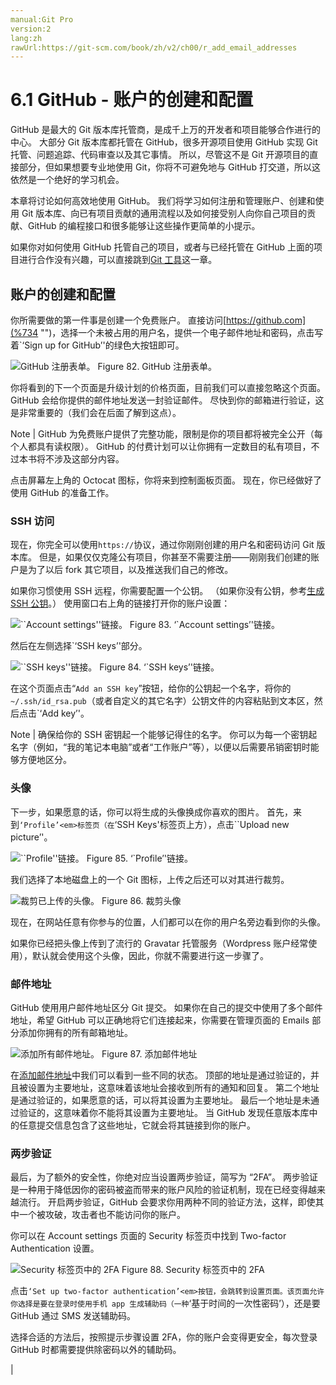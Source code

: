 ```yaml
---
manual:Git Pro
version:2
lang:zh
rawUrl:https://git-scm.com/book/zh/v2/ch00/r_add_email_addresses
---
```



# 6.1 GitHub - 账户的创建和配置


GitHub 是最大的 Git 版本库托管商，是成千上万的开发者和项目能够合作进行的中心。 大部分 Git 版本库都托管在 GitHub，很多开源项目使用 GitHub 实现 Git 托管、问题追踪、代码审查以及其它事情。 所以，尽管这不是 Git 开源项目的直接部分，但如果想要专业地使用 Git，你将不可避免地与 GitHub 打交道，所以这依然是一个绝好的学习机会。



本章将讨论如何高效地使用 GitHub。 我们将学习如何注册和管理账户、创建和使用 Git 版本库、向已有项目贡献的通用流程以及如何接受别人向你自己项目的贡献、GitHub 的编程接口和很多能够让这些操作更简单的小提示。



如果你对如何使用 GitHub 托管自己的项目，或者与已经托管在 GitHub 上面的项目进行合作没有兴趣，可以直接跳到[Git 工具](%733 "")这一章。


## 账户的创建和配置<a name="_账户的创建和配置"></a>


你所需要做的第一件事是创建一个免费账户。 直接访问[https://github.com](%734 "")，选择一个未被占用的用户名，提供一个电子邮件地址和密码，点击写着`‘Sign up for GitHub’&#39;的绿色大按钮即可。


![GitHub 注册表单。](%726.png "")
Figure 82. GitHub 注册表单。



你将看到的下一个页面是升级计划的价格页面，目前我们可以直接忽略这个页面。 GitHub 会给你提供的邮件地址发送一封验证邮件。 尽快到你的邮箱进行验证，这是非常重要的（我们会在后面了解到这点）。


Note | GitHub 为免费账户提供了完整功能，限制是你的项目都将被完全公开（每个人都具有读权限）。 GitHub 的付费计划可以让你拥有一定数目的私有项目，不过本书将不涉及这部分内容。 




点击屏幕左上角的 Octocat 图标，你将来到控制面板页面。 现在，你已经做好了使用 GitHub 的准备工作。



### SSH 访问<a name="_ssh_访问"></a>


现在，你完全可以使用`https://`协议，通过你刚刚创建的用户名和密码访问 Git 版本库。 但是，如果仅仅克隆公有项目，你甚至不需要注册——刚刚我们创建的账户是为了以后 fork 其它项目，以及推送我们自己的修改。




如果你习惯使用 SSH 远程，你需要配置一个公钥。 （如果你没有公钥，参考[生成 SSH 公钥](%735 "")。） 使用窗口右上角的链接打开你的账户设置：


![``Account settings''链接。](%727.png "")
Figure 83. ‘`Account settings’&#39;链接。



然后在左侧选择`‘SSH keys’&#39;部分。


![``SSH keys''链接。](%729.png "")
Figure 84. ‘`SSH keys’&#39;链接。



在这个页面点击“`Add an SSH key`”按钮，给你的公钥起一个名字，将你的`~/.ssh/id_rsa.pub`（或者自定义的其它名字）公钥文件的内容粘贴到文本区，然后点击`‘Add key’&#39;。


Note | 确保给你的 SSH 密钥起一个能够记得住的名字。 你可以为每一个密钥起名字（例如，“我的笔记本电脑”或者“工作账户”等），以便以后需要吊销密钥时能够方便地区分。 




### 头像<a name="r_personal_avatar"></a>


下一步，如果愿意的话，你可以将生成的头像换成你喜欢的图片。 首先，来到`‘Profile’<em>标签页（在`‘SSH Keys</em>&#39;标签页上方），点击``Upload new picture’&#39;。


![``Profile''链接。](%732.png "")
Figure 85. ‘`Profile’&#39;链接。



我们选择了本地磁盘上的一个 Git 图标，上传之后还可以对其进行裁剪。


![裁剪已上传的头像。](%731.png "")
Figure 86. 裁剪头像



现在，在网站任意有你参与的位置，人们都可以在你的用户名旁边看到你的头像。




如果你已经把头像上传到了流行的 Gravatar 托管服务（Wordpress 账户经常使用），默认就会使用这个头像，因此，你就不需要进行这一步骤了。




### 邮件地址<a name="_邮件地址"></a>


GitHub 使用用户邮件地址区分 Git 提交。 如果你在自己的提交中使用了多个邮件地址，希望 GitHub 可以正确地将它们连接起来，你需要在管理页面的 Emails 部分添加你拥有的所有邮箱地址。


![添加所有邮件地址。](%730.png "")
Figure 87. 添加邮件地址



在[添加邮件地址](%736 "")中我们可以看到一些不同的状态。 顶部的地址是通过验证的，并且被设置为主要地址，这意味着该地址会接收到所有的通知和回复。 第二个地址是通过验证的，如果愿意的话，可以将其设置为主要地址。 最后一个地址是未通过验证的，这意味着你不能将其设置为主要地址。 当 GitHub 发现任意版本库中的任意提交信息包含了这些地址，它就会将其链接到你的账户。




### 两步验证<a name="_两步验证"></a>


最后，为了额外的安全性，你绝对应当设置两步验证，简写为 “2FA”。 两步验证是一种用于降低因你的密码被盗而带来的账户风险的验证机制，现在已经变得越来越流行。 开启两步验证，GitHub 会要求你用两种不同的验证方法，这样，即使其中一个被攻破，攻击者也不能访问你的账户。




你可以在 Account settings 页面的 Security 标签页中找到 Two-factor Authentication 设置。


![Security 标签页中的 2FA](%728.png "")
Figure 88. Security 标签页中的 2FA



点击`‘Set up two-factor authentication’<em>按钮，会跳转到设置页面。该页面允许你选择是要在登录时使用手机 app 生成辅助码（一种`‘基于时间的一次性密码</em>’），还是要 GitHub 通过 SMS 发送辅助码。




选择合适的方法后，按照提示步骤设置 2FA，你的账户会变得更安全，每次登录 GitHub 时都需要提供除密码以外的辅助码。



|


